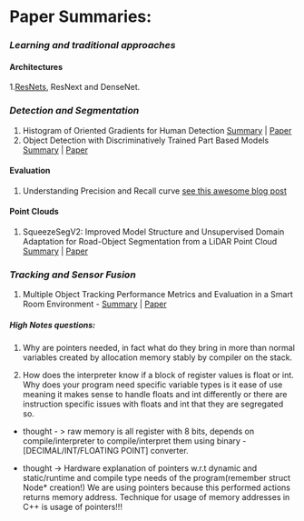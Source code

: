 # Paper Summaries:


### _Learning and traditional approaches_
#### __Architectures__

1.[ResNets](PaperSummaries/deeplearning/resnet.md), ResNext and DenseNet.

### _Detection and Segmentation_

1. Histogram of Oriented Gradients for Human Detection [Summary](PaperSummaries/traditional/HOG_human_detect.md) | [Paper](https://lear.inrialpes.fr/people/triggs/pubs/Dalal-cvpr05.pdf)
2. Object Detection with Discriminatively Trained Part Based Models [Summary]() | [Paper](http://cs.brown.edu/people/pfelzens/papers/lsvm-pami.pdf)

#### Evaluation

1. Understanding Precision and Recall curve [see this awesome blog post](https://github.com/rafaelpadilla/Object-Detection-Metrics#precision-x-recall-curve)

#### __Point Clouds__

1. SqueezeSegV2: Improved Model Structure and Unsupervised Domain Adaptation  for  Road-Object  Segmentation  from  a  LiDAR  Point Cloud [Summary](PaperSummaries/deeplearning/squeezesegv2.md) | [Paper](https://arxiv.org/pdf/1809.08495.pdf)


### _Tracking and Sensor Fusion_

1. Multiple Object Tracking Performance Metrics and Evaluation in a Smart Room Environment - [Summary](https://github.com/kartikmadhira1/paperSummaries/blob/master/PaperSummaries/mota.md) | [Paper](https://cvhci.anthropomatik.kit.edu/~stiefel/papers/ECCV2006WorkshopCameraReady.pdf)





##### High Notes questions:

1. Why are pointers needed, in fact what do they bring in more than normal variables created by allocation memory stably by compiler on the stack.

2. How does the interpreter know if a block of register values is float or int. Why does your program need specific variable types is it ease of use meaning it makes sense to handle floats and int differently or there are instruction specific issues with floats and int that they are segregated so.

- thought - > raw memory is all register with 8 bits, depends on compile/interpreter to compile/interpret them using binary - [DECIMAL/INT/FLOATING POINT] converter.

- thought -> Hardware explanation of pointers w.r.t dynamic and static/runtime and compile type needs of the program(remember struct Node* creation!)  We are using pointers because this performed actions returns memory address. Technique for usage of memory addresses in C++ is usage of pointers!!!
